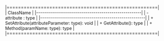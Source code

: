|=====================================================|
|                      ClassName                      |
|-----------------------------------------------------|
| - attribute : type                                  |
|-----------------------------------------------------|
| + SetAttribute(attributeParameter: type): void      |
| + GetAttribute(): type                              |
| + Method(paramName: type): type                     |
|=====================================================|
